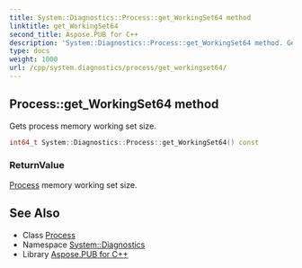 ```yaml
---
title: System::Diagnostics::Process::get_WorkingSet64 method
linktitle: get_WorkingSet64
second_title: Aspose.PUB for C++
description: 'System::Diagnostics::Process::get_WorkingSet64 method. Gets process memory working set size in C++.'
type: docs
weight: 1000
url: /cpp/system.diagnostics/process/get_workingset64/
---
```

## Process::get_WorkingSet64 method


Gets process memory working set size.

```cpp
int64_t System::Diagnostics::Process::get_WorkingSet64() const
```


### ReturnValue

[Process](../) memory working set size.

## See Also

* Class [Process](../)
* Namespace [System::Diagnostics](../../)
* Library [Aspose.PUB for C++](../../../)
